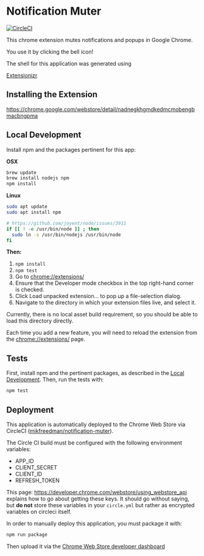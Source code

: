 # Notification Muter

[![CircleCI](https://circleci.com/gh/mikfreedman/notification-muter.svg?style=svg)](https://circleci.com/gh/mikfreedman/notification-muter)

This chrome extension mutes notifications and popups in Google Chrome. 

You use it by clicking the bell icon!

The shell for this application was generated using

[Extensionizr](http://extensionizr.com)

## Installing the Extension

https://chrome.google.com/webstore/detail/nadnegkhgmdkedmcmobengbmacbngpma

## Local Development

Install npm and the packages pertinent for this app:

__OSX__

```bash
brew update
brew install nodejs npm
npm install
```

__Linux__

``` bash
sudo apt update
sudo apt install npm

# https://github.com/joyent/node/issues/3911
if [[ ! -e /usr/bin/node ]] ; then
  sudo ln -s /usr/bin/nodejs /usr/bin/node
fi
```


__Then:__

1. `npm install`
1. `npm test`
1. Go to [chrome://extensions/](chrome://extensions/)
1. Ensure that the Developer mode checkbox in the top right-hand corner is checked.
1. Click Load unpacked extension… to pop up a file-selection dialog.
1. Navigate to the directory in which your extension files live, and select it.

Currently, there is no local asset build requirement, so you should be able to load this directory directly.

Each time you add a new feature, you will need to reload the extension from the [chrome://extensions/](chrome://extensions/) page.

## Tests

First, install npm and the pertinent packages, as described in the [Local Development](#local-development). Then, run the tests with:

```bash
npm test
```

## Deployment

This application is automatically deployed to the Chrome Web Store via CircleCI ([mikfreedman/notification-muter](https://circleci.com/gh/mikfreedman/notification-muter)).

The Circle CI build must be configured with the following environment variables:

* APP_ID
* CLIENT_SECRET
* CLIENT_ID
* REFRESH_TOKEN

This page: https://developer.chrome.com/webstore/using_webstore_api explains how to go about getting these keys. It should go without saying, but **do not** store these variables in your `circle.yml` but rather as encrypted variables on circleci itself.

In order to manually deploy this application, you must package it with:

```bash
npm run package
```
Then upload it via the [Chrome Web Store developer dashboard](https://chrome.google.com/webstore/developer/dashboard)
